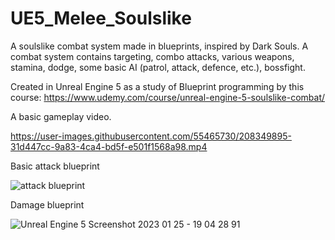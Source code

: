 # UE5_Melee_Soulslike

A soulslike combat system made in blueprints, inspired by Dark Souls. A combat system contains targeting, combo attacks, various weapons, stamina, dodge, some basic AI (patrol, attack, defence, etc.), bossfight. 

Created in Unreal Engine 5 as a study of Blueprint programming by this course: 
https://www.udemy.com/course/unreal-engine-5-soulslike-combat/

A basic gameplay video.

https://user-images.githubusercontent.com/55465730/208349895-31d447cc-9a83-4ca4-bd5f-e501f1568a98.mp4


Basic attack blueprint

![attack blueprint](https://github.com/Pyrrhulla/UE5_Melee_Soulslike-/assets/55465730/8b861ce5-1f79-4b54-b23a-73bee9b8de8e)


Damage blueprint

![Unreal Engine 5 Screenshot 2023 01 25 - 19 04 28 91](https://github.com/Pyrrhulla/UE5_Melee_Soulslike-/assets/55465730/8a795d82-1b38-4601-a633-0c940a04ff77)
